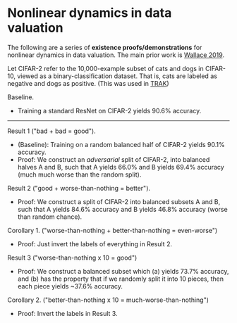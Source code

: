 # Nonlinear dynamics in data valuation
The following are a series of **existence proofs/demonstrations** for nonlinear dynamics in data valuation.
The main prior work is [Wallace 2019](https://distill.pub/2019/advex-bugs-discussion/response-6/).

Let CIFAR-2 refer to the 10,000-example subset of cats and dogs in CIFAR-10, viewed as a binary-classification dataset.
That is, cats are labeled as negative and dogs as positive. (This was used in [TRAK](https://arxiv.org/abs/2303.14186))

Baseline.

- Training a standard ResNet on CIFAR-2 yields 90.6% accuracy.
---------------

Result 1 ("bad + bad = good").

- (Baseline): Training on a random balanced half of CIFAR-2 yields 90.1% accuracy.
- Proof: We construct an *adversarial* split of CIFAR-2, into balanced halves A and B, such that A yields 66.0% and B yields 69.4% accuracy (much much worse than the random split).

Result 2 ("good + worse-than-nothing = better").

- Proof: We construct a split of CIFAR-2 into balanced subsets A and B, such that A yields 84.6% accuracy and B yields 46.8% accuracy (worse than random chance).

Corollary 1. ("worse-than-nothing + better-than-nothing = even-worse")

- Proof: Just invert the labels of everything in Result 2.

Result 3 ("worse-than-nothing x 10 = good")

- Proof: We construct a balanced subset which (a) yields 73.7% accuracy, and (b) has the property that if we randomly split it into 10 pieces, then each piece yields ~37.6% accuracy.

Corollary 2. ("better-than-nothing x 10 = much-worse-than-nothing")

- Proof: Invert the labels in Result 3.

